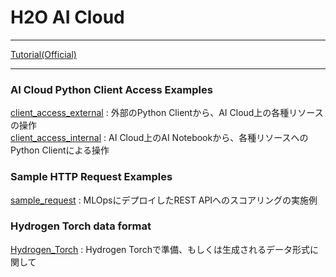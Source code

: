 # H2O AI Cloud

***
[Tutorial(Official)](https://github.com/h2oai/haic-tutorials)
***

### AI Cloud Python Client Access Examples
[client_access_external](client_access_external) : 外部のPython Clientから、AI Cloud上の各種リソースの操作  
[client_access_internal](client_access_internal) : AI Cloud上のAI Notebookから、各種リソースへのPython Clientによる操作

### Sample HTTP Request Examples
[sample_request](sample_request) : MLOpsにデプロイしたREST APIへのスコアリングの実施例

### Hydrogen Torch data format
[Hydrogen_Torch](Hydrogen_Torch) : Hydrogen Torchで準備、もしくは生成されるデータ形式に関して
